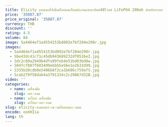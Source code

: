 ```yaml
---
title: Elicity แบตเตอรี่ลิเธียมไอออนเก็บพลังงานแสงอาทิตย์48โวลต์ LiFePO4 200ah สำหรับระบบพลังงานแสงอาทิตย์ในบ้าน
price: '35087.87'
price_original: '35087.87'
currency: THB
discount: ''
rating: 4.5
volume: 84
image: Sa4464ef1a4554153bd092e7bf204e290r.jpg
images:
  - Sa4464ef1a4554153bd092e7bf204e290r.jpg
  - Sbe43dc41c71c45db943689232df051beI.jpg
  - Sdc2c60a2949b4dfa99feb4e51bd03bd8w.jpg
  - S04fcf887f603499ebbb5e56e1e2b33d99.jpg
  - S335b20cdb0e5406b8f2ca1b686c759afS.jpg
  - Scab279f58dab4a3791334c2c29867d32B.jpg
video: ''
categories:
  - name: เครื่องมือ
    slug: เคร-องม
  - name: อะไหล่ เครื่องมือ
    slug: อะไหล-เคร-องม
slug: elicity-แบตเตอร-เธ-ยมไอออนเก-บพล
encode: ooXHIia
lang: th
---
```

  